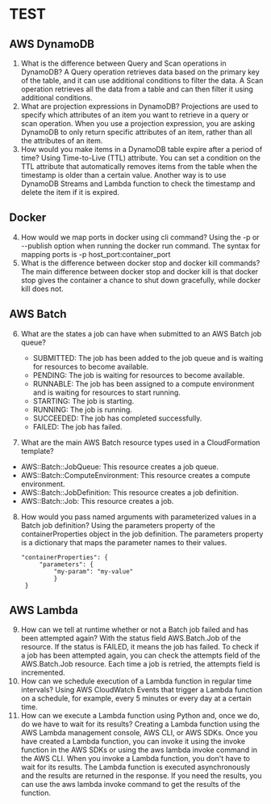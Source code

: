 # TEST

## AWS DynamoDB

1. What is the difference between Query and Scan operations in DynamoDB?
   A Query operation retrieves data based on the primary key of the table, and it can use additional conditions to filter the data. A Scan operation retrieves all the data from a table and can then filter it using additional conditions.
2. What are projection expressions in DynamoDB?
   Projections are used to specify which attributes of an item you want to retrieve in a query or scan operation. When you use a projection expression, you are asking DynamoDB to only return specific attributes of an item, rather than all the attributes of an item.
3. How would you make items in a DynamoDB table expire after a period of time?
   Using Time-to-Live (TTL) attribute. You can set a condition on the TTL attribute that automatically removes items from the table when the timestamp is older than a certain value. Another way is to use DynamoDB Streams and Lambda function to check the timestamp and delete the item if it is expired.

## Docker

4. How would we map ports in docker using cli command?
   Using the -p or --publish option when running the docker run command. The syntax for mapping ports is -p host_port:container_port
5. What is the difference between docker stop and docker kill commands?
   The main difference between docker stop and docker kill is that docker stop gives the container a chance to shut down gracefully, while docker kill does not.

## AWS Batch

6. What are the states a job can have when submitted to an AWS Batch job queue?

   - SUBMITTED: The job has been added to the job queue and is waiting for resources to become available.
   - PENDING: The job is waiting for resources to become available.
   - RUNNABLE: The job has been assigned to a compute environment and is waiting for resources to start running.
   - STARTING: The job is starting.
   - RUNNING: The job is running.
   - SUCCEEDED: The job has completed successfully.
   - FAILED: The job has failed.

7. What are the main AWS Batch resource types used in a CloudFormation template?

- AWS::Batch::JobQueue: This resource creates a job queue.
- AWS::Batch::ComputeEnvironment: This resource creates a compute environment.
- AWS::Batch::JobDefinition: This resource creates a job definition.
- AWS::Batch::Job: This resource creates a job.

8. How would you pass named arguments with parameterized values in a Batch job definition?
   Using the parameters property of the containerProperties object in the job definition. The parameters property is a dictionary that maps the parameter names to their values.
   ```
   "containerProperties": {
        "parameters": {
            "my-param": "my-value"
            }
    }
   ```

## AWS Lambda

9. How can we tell at runtime whether or not a Batch job failed and has been attempted again?
   With the status field AWS.Batch.Job of the resource. If the status is FAILED, it means the job has failed. To check if a job has been attempted again, you can check the attempts field of the AWS.Batch.Job resource. Each time a job is retried, the attempts field is incremented.
10. How can we schedule execution of a Lambda function in regular time intervals?
    Using AWS CloudWatch Events that trigger a Lambda function on a schedule, for example, every 5 minutes or every day at a certain time.
11. How can we execute a Lambda function using Python and, once we do, do we have to wait for its results?
    Creating a Lambda function using the AWS Lambda management console, AWS CLI, or AWS SDKs. Once you have created a Lambda function, you can invoke it using the invoke function in the AWS SDKs or using the aws lambda invoke command in the AWS CLI. When you invoke a Lambda function, you don't have to wait for its results. The Lambda function is executed asynchronously and the results are returned in the response. If you need the results, you can use the aws lambda invoke command to get the results of the function.
